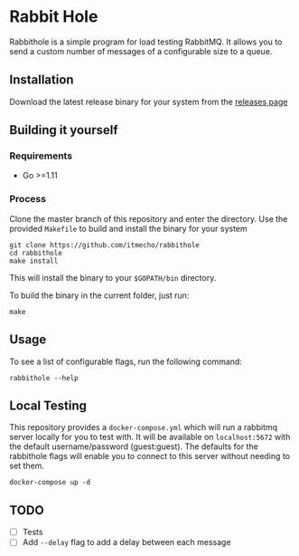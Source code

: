 # Rabbit Hole

Rabbithole is a simple program for load testing RabbitMQ. It allows you to send a custom number of messages of a configurable size to a queue.

## Installation
Download the latest release binary for your system from the [releases page](https://github.com/itmecho/rabbithole/releases)

## Building it yourself

### Requirements

* Go >=1.11

### Process

Clone the master branch of this repository and enter the directory. Use the provided `Makefile` to build and install the binary for your system
```
git clone https://github.com/itmecho/rabbithole
cd rabbithole
make install
```

This will install the binary to your `$GOPATH/bin` directory.

To build the binary in the current folder, just run:
```
make
```

## Usage
To see a list of configurable flags, run the following command:
```
rabbithole --help
```

## Local Testing
This repository provides a `docker-compose.yml` which will run a rabbitmq server locally for you to test with. It will be available on `localhost:5672` with the default username/password (guest:guest). The defaults for the rabbithole flags will enable you to connect to this server without needing to set them.

```
docker-compose up -d
```

## TODO
- [ ] Tests
- [ ] Add `--delay` flag to add a delay between each message
